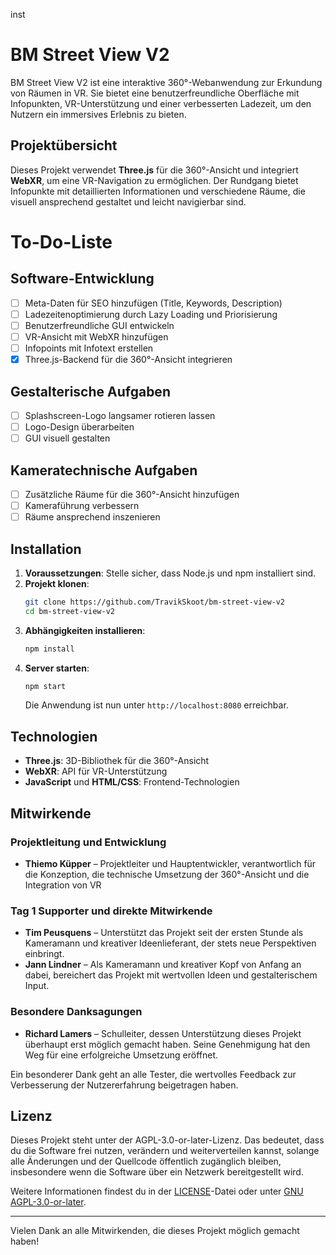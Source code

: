inst
# BM Street View V2

BM Street View V2 ist eine interaktive 360°-Webanwendung zur Erkundung von Räumen in VR. Sie bietet eine benutzerfreundliche Oberfläche mit Infopunkten, VR-Unterstützung und einer verbesserten Ladezeit, um den Nutzern ein immersives Erlebnis zu bieten.

## Projektübersicht

Dieses Projekt verwendet **Three.js** für die 360°-Ansicht und integriert **WebXR**, um eine VR-Navigation zu ermöglichen. Der Rundgang bietet Infopunkte mit detaillierten Informationen und verschiedene Räume, die visuell ansprechend gestaltet und leicht navigierbar sind.

# To-Do-Liste

## Software-Entwicklung
- [ ] Meta-Daten für SEO hinzufügen (Title, Keywords, Description)
- [ ] Ladezeitenoptimierung durch Lazy Loading und Priorisierung
- [ ] Benutzerfreundliche GUI entwickeln
- [ ] VR-Ansicht mit WebXR hinzufügen
- [ ] Infopoints mit Infotext erstellen
- [x] Three.js-Backend für die 360°-Ansicht integrieren

## Gestalterische Aufgaben
- [ ] Splashscreen-Logo langsamer rotieren lassen
- [ ] Logo-Design überarbeiten
- [ ] GUI visuell gestalten

## Kameratechnische Aufgaben
- [ ] Zusätzliche Räume für die 360°-Ansicht hinzufügen
- [ ] Kameraführung verbessern
- [ ] Räume ansprechend inszenieren

## Installation

1. **Voraussetzungen**: Stelle sicher, dass Node.js und npm installiert sind.
2. **Projekt klonen**:
   ```bash
   git clone https://github.com/TravikSkoot/bm-street-view-v2
   cd bm-street-view-v2
   ```
3. **Abhängigkeiten installieren**:
   ```bash
   npm install
   ```
4. **Server starten**:
   ```bash
   npm start
   ```
   Die Anwendung ist nun unter `http://localhost:8080` erreichbar.

## Technologien

- **Three.js**: 3D-Bibliothek für die 360°-Ansicht
- **WebXR**: API für VR-Unterstützung
- **JavaScript** und **HTML/CSS**: Frontend-Technologien

## Mitwirkende

### Projektleitung und Entwicklung
- **Thiemo Küpper** – Projektleiter und Hauptentwickler, verantwortlich für die Konzeption, die technische Umsetzung der 360°-Ansicht und die Integration von VR

### Tag 1 Supporter und direkte Mitwirkende
- **Tim Peusquens** – Unterstützt das Projekt seit der ersten Stunde als Kameramann und kreativer Ideenlieferant, der stets neue Perspektiven einbringt.
- **Jann Lindner** – Als Kameramann und kreativer Kopf von Anfang an dabei, bereichert das Projekt mit wertvollen Ideen und gestalterischem Input.

### Besondere Danksagungen
- **Richard Lamers** – Schulleiter, dessen Unterstützung dieses Projekt überhaupt erst möglich gemacht haben. Seine Genehmigung hat den Weg für eine erfolgreiche Umsetzung eröffnet.

Ein besonderer Dank geht an alle Tester, die wertvolles Feedback zur Verbesserung der Nutzererfahrung beigetragen haben.

## Lizenz

Dieses Projekt steht unter der AGPL-3.0-or-later-Lizenz. Das bedeutet, dass du die Software frei nutzen, verändern und weiterverteilen kannst, solange alle Änderungen und der Quellcode öffentlich zugänglich bleiben, insbesondere wenn die Software über ein Netzwerk bereitgestellt wird.

Weitere Informationen findest du in der [LICENSE](LICENSE.md)-Datei oder unter [GNU AGPL-3.0-or-later](https://www.gnu.org/licenses/agpl-3.0.de.html).

---

Vielen Dank an alle Mitwirkenden, die dieses Projekt möglich gemacht haben!
